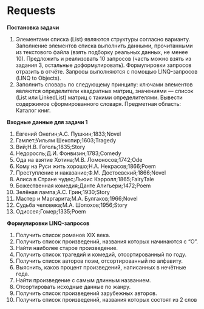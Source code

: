 # Requests

**Постановка задачи**
1. Элементами списка (List) являются структуры согласно варианту. Заполнение элементов списка выполнить данными, прочитанными из
текстового файла (взять подборку реальных данных, не менее 10). Предложить
и реализовать 10 запросов (часть можно взять из задания 3, остальные
доформулировать). Формулировки запросов отразить в отчёте. Запросы
выполняются с помощью LINQ-запросов (LINQ to Objects).
2. Заполнить словарь по следующему принципу: ключами элементов являются
определители квадратных матриц, значениями — список (List или LinkedList)
матриц с такими определителями. Вывести содержимое сформированного словаря. 
Предметная область: Каталог книг.

**Входные данные для задачи 1**

1. Евгений Онегин;A.C. Пушкин;1833;Novel
2. Гамлет;Уильям Шекспир;1603;Tragedy
3. Вий;Н.В. Гоголь;1835;Story
4. Недоросль;Д.И. Фонвизин;1783;Comedy
5. Ода на взятие Хотина;М.В. Ломоносов;1742;Ode
6. Кому на Руси жить хорошо;Н.А. Некрасов;1866;Poem
7. Преступление и наказание;Ф.М. Достоевский;1866;Novel
8. Алиса в Стране чудес;Льюис Кэрролл;1865;FairyTale
9. Божественная комедия;Данте Алигьери;1472;Poem
10. Зелёная лампа;А.С. Грин;1930;Story
11. Мастер и Маргарита;М.А. Булгаков;1966;Novel
12. Судьба человека;М.А. Шолохов;1956;Story
13. Одиссея;Гомер;1335;Poem

**Формулировки LINQ-запросов**

1. Получить список романов XIX века.
2. Получить список произведений, названия которых начинаются с “О”.
3. Найти наиболее старое произведение.
4. Получить список трагедий и комедий, отсортированный по году.
5. Получить список авторов поэм, отсортированный по алфавиту.
6. Выяснить, каков процент произведений, написанных в нечётные года.
7. Найти произведение с самым длинным названием.
8. Отсортировать исходные данные по жанру.
9. Получить список произведений зарубежных авторов.
10. Получить список произведений, названия которых состоят из 2 слов

